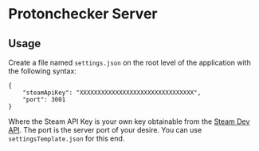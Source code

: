 # Protonchecker Server

## Usage
Create a file named `settings.json` on the root level of the application with the following syntax:

```
{
    "steamApiKey": "XXXXXXXXXXXXXXXXXXXXXXXXXXXXXXXX",
    "port": 3001
}
```

Where the Steam API Key is your own key obtainable from the [Steam Dev API](https://steamcommunity.com/dev/). The port is the server port of your desire. You can use `settingsTemplate.json` for this end.
